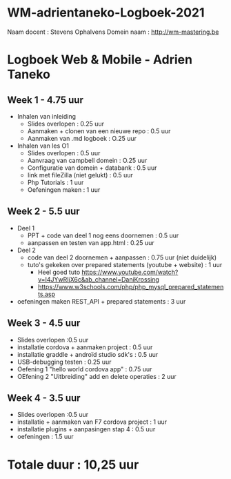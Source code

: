 # WM-adrientaneko-Logboek-2021
Naam docent : Stevens Ophalvens
Domein naam : http://wm-mastering.be

# Logboek Web & Mobile - Adrien Taneko


## Week 1 - 4.75 uur

* Inhalen van inleiding
    * Slides overlopen : 0.25 uur
    * Aanmaken + clonen van een nieuwe repo : 0.5 uur
    * Aanmaken van .md logboek : O.25 uur
* Inhalen van les O1
    * Slides overlopen : 0.5 uur
    * Aanvraag van campbell domein : O.25 uur
    * Configuratie van domein + databank : 0.5 uur
    * link met fileZilla (niet gelukt) : 0.5 uur
    * Php Tutorials : 1 uur
    * Oefeningen maken : 1 uur

## Week 2 - 5.5 uur
* Deel 1
    * PPT + code van deel 1 nog eens doornemen : 0.5 uur
    * aanpassen en testen van app.html : 0.25 uur
* Deel 2
    * code van deel 2 doornemen + aanpassen : 0.75 uur (niet duidelijk)
    * tuto's gekeken over prepared statements (youtube + website) : 1 uur
        * Heel goed tuto https://www.youtube.com/watch?v=I4JYwRIjX6c&ab_channel=DaniKrossing 
        * https://www.w3schools.com/php/php_mysql_prepared_statements.asp
* oefeningen maken REST_API + prepared statements : 3 uur

## Week 3 - 4.5 uur
* Slides overlopen :0.5 uur
* installatie cordova + aanmaken project : 0.5 uur
* installatie graddle + androïd studio sdk's : 0.5 uur
* USB-debugging testen : 0.25 uur
* Oefening 1 "hello world cordova app" : 0.75 uur
* OEfening 2 "Uitbreiding" add en delete operaties : 2 uur

## Week 4 - 3.5 uur
* Slides overlopen :0.5 uur
* installatie  + aanmaken van F7 cordova project : 1 uur
* installatie plugins + aanpasingen stap 4 : 0.5 uur
* oefeningen : 1.5 uur

# Totale duur : 10,25 uur
